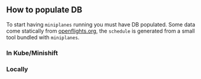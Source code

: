 

## How to populate DB

To start having `miniplanes` running you must have DB populated. Some data come statically from [openflights.org](http://www.openflilghts.org/data.html), the `schedule` is generated from a small tool bundled with `miniplanes`.

### In Kube/Minishift

### Locally
